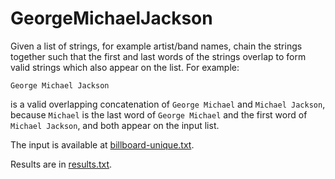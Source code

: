# GeorgeMichaelJackson

Given a list of strings, for example artist/band names, chain the strings together such that the first and last words  of the strings overlap to form valid strings which also appear on the list. For example:

`George Michael Jackson`

is a valid overlapping concatenation of `George Michael` and `Michael Jackson`, because `Michael` is the last word of `George Michael` and the first word of `Michael Jackson`, and both appear on the input list.

The input is available at [billboard-unique.txt](src/GeorgeMichaelJackson/Assets/billboard-unique.txt).

Results are in [results.txt](results.txt).
